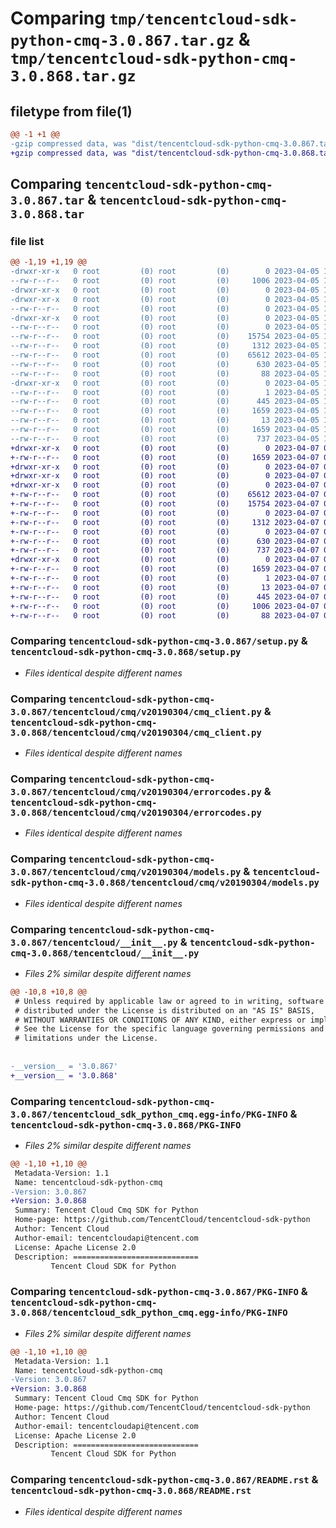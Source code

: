 # Comparing `tmp/tencentcloud-sdk-python-cmq-3.0.867.tar.gz` & `tmp/tencentcloud-sdk-python-cmq-3.0.868.tar.gz`

## filetype from file(1)

```diff
@@ -1 +1 @@
-gzip compressed data, was "dist/tencentcloud-sdk-python-cmq-3.0.867.tar", last modified: Wed Apr  5 16:26:15 2023, max compression
+gzip compressed data, was "dist/tencentcloud-sdk-python-cmq-3.0.868.tar", last modified: Fri Apr  7 00:25:14 2023, max compression
```

## Comparing `tencentcloud-sdk-python-cmq-3.0.867.tar` & `tencentcloud-sdk-python-cmq-3.0.868.tar`

### file list

```diff
@@ -1,19 +1,19 @@
-drwxr-xr-x   0 root         (0) root         (0)        0 2023-04-05 16:26:15.000000 tencentcloud-sdk-python-cmq-3.0.867/
--rw-r--r--   0 root         (0) root         (0)     1006 2023-04-05 16:26:14.000000 tencentcloud-sdk-python-cmq-3.0.867/setup.py
-drwxr-xr-x   0 root         (0) root         (0)        0 2023-04-05 16:26:15.000000 tencentcloud-sdk-python-cmq-3.0.867/tencentcloud/
-drwxr-xr-x   0 root         (0) root         (0)        0 2023-04-05 16:26:15.000000 tencentcloud-sdk-python-cmq-3.0.867/tencentcloud/cmq/
--rw-r--r--   0 root         (0) root         (0)        0 2023-04-05 16:26:14.000000 tencentcloud-sdk-python-cmq-3.0.867/tencentcloud/cmq/__init__.py
-drwxr-xr-x   0 root         (0) root         (0)        0 2023-04-05 16:26:15.000000 tencentcloud-sdk-python-cmq-3.0.867/tencentcloud/cmq/v20190304/
--rw-r--r--   0 root         (0) root         (0)        0 2023-04-05 16:26:14.000000 tencentcloud-sdk-python-cmq-3.0.867/tencentcloud/cmq/v20190304/__init__.py
--rw-r--r--   0 root         (0) root         (0)    15754 2023-04-05 16:26:14.000000 tencentcloud-sdk-python-cmq-3.0.867/tencentcloud/cmq/v20190304/cmq_client.py
--rw-r--r--   0 root         (0) root         (0)     1312 2023-04-05 16:26:14.000000 tencentcloud-sdk-python-cmq-3.0.867/tencentcloud/cmq/v20190304/errorcodes.py
--rw-r--r--   0 root         (0) root         (0)    65612 2023-04-05 16:26:14.000000 tencentcloud-sdk-python-cmq-3.0.867/tencentcloud/cmq/v20190304/models.py
--rw-r--r--   0 root         (0) root         (0)      630 2023-04-05 16:26:14.000000 tencentcloud-sdk-python-cmq-3.0.867/tencentcloud/__init__.py
--rw-r--r--   0 root         (0) root         (0)       88 2023-04-05 16:26:15.000000 tencentcloud-sdk-python-cmq-3.0.867/setup.cfg
-drwxr-xr-x   0 root         (0) root         (0)        0 2023-04-05 16:26:15.000000 tencentcloud-sdk-python-cmq-3.0.867/tencentcloud_sdk_python_cmq.egg-info/
--rw-r--r--   0 root         (0) root         (0)        1 2023-04-05 16:26:15.000000 tencentcloud-sdk-python-cmq-3.0.867/tencentcloud_sdk_python_cmq.egg-info/dependency_links.txt
--rw-r--r--   0 root         (0) root         (0)      445 2023-04-05 16:26:15.000000 tencentcloud-sdk-python-cmq-3.0.867/tencentcloud_sdk_python_cmq.egg-info/SOURCES.txt
--rw-r--r--   0 root         (0) root         (0)     1659 2023-04-05 16:26:15.000000 tencentcloud-sdk-python-cmq-3.0.867/tencentcloud_sdk_python_cmq.egg-info/PKG-INFO
--rw-r--r--   0 root         (0) root         (0)       13 2023-04-05 16:26:15.000000 tencentcloud-sdk-python-cmq-3.0.867/tencentcloud_sdk_python_cmq.egg-info/top_level.txt
--rw-r--r--   0 root         (0) root         (0)     1659 2023-04-05 16:26:15.000000 tencentcloud-sdk-python-cmq-3.0.867/PKG-INFO
--rw-r--r--   0 root         (0) root         (0)      737 2023-04-05 16:26:14.000000 tencentcloud-sdk-python-cmq-3.0.867/README.rst
+drwxr-xr-x   0 root         (0) root         (0)        0 2023-04-07 00:25:14.000000 tencentcloud-sdk-python-cmq-3.0.868/
+-rw-r--r--   0 root         (0) root         (0)     1659 2023-04-07 00:25:14.000000 tencentcloud-sdk-python-cmq-3.0.868/PKG-INFO
+drwxr-xr-x   0 root         (0) root         (0)        0 2023-04-07 00:25:14.000000 tencentcloud-sdk-python-cmq-3.0.868/tencentcloud/
+drwxr-xr-x   0 root         (0) root         (0)        0 2023-04-07 00:25:14.000000 tencentcloud-sdk-python-cmq-3.0.868/tencentcloud/cmq/
+drwxr-xr-x   0 root         (0) root         (0)        0 2023-04-07 00:25:14.000000 tencentcloud-sdk-python-cmq-3.0.868/tencentcloud/cmq/v20190304/
+-rw-r--r--   0 root         (0) root         (0)    65612 2023-04-07 00:25:14.000000 tencentcloud-sdk-python-cmq-3.0.868/tencentcloud/cmq/v20190304/models.py
+-rw-r--r--   0 root         (0) root         (0)    15754 2023-04-07 00:25:14.000000 tencentcloud-sdk-python-cmq-3.0.868/tencentcloud/cmq/v20190304/cmq_client.py
+-rw-r--r--   0 root         (0) root         (0)        0 2023-04-07 00:25:14.000000 tencentcloud-sdk-python-cmq-3.0.868/tencentcloud/cmq/v20190304/__init__.py
+-rw-r--r--   0 root         (0) root         (0)     1312 2023-04-07 00:25:14.000000 tencentcloud-sdk-python-cmq-3.0.868/tencentcloud/cmq/v20190304/errorcodes.py
+-rw-r--r--   0 root         (0) root         (0)        0 2023-04-07 00:25:14.000000 tencentcloud-sdk-python-cmq-3.0.868/tencentcloud/cmq/__init__.py
+-rw-r--r--   0 root         (0) root         (0)      630 2023-04-07 00:25:14.000000 tencentcloud-sdk-python-cmq-3.0.868/tencentcloud/__init__.py
+-rw-r--r--   0 root         (0) root         (0)      737 2023-04-07 00:25:14.000000 tencentcloud-sdk-python-cmq-3.0.868/README.rst
+drwxr-xr-x   0 root         (0) root         (0)        0 2023-04-07 00:25:14.000000 tencentcloud-sdk-python-cmq-3.0.868/tencentcloud_sdk_python_cmq.egg-info/
+-rw-r--r--   0 root         (0) root         (0)     1659 2023-04-07 00:25:14.000000 tencentcloud-sdk-python-cmq-3.0.868/tencentcloud_sdk_python_cmq.egg-info/PKG-INFO
+-rw-r--r--   0 root         (0) root         (0)        1 2023-04-07 00:25:14.000000 tencentcloud-sdk-python-cmq-3.0.868/tencentcloud_sdk_python_cmq.egg-info/dependency_links.txt
+-rw-r--r--   0 root         (0) root         (0)       13 2023-04-07 00:25:14.000000 tencentcloud-sdk-python-cmq-3.0.868/tencentcloud_sdk_python_cmq.egg-info/top_level.txt
+-rw-r--r--   0 root         (0) root         (0)      445 2023-04-07 00:25:14.000000 tencentcloud-sdk-python-cmq-3.0.868/tencentcloud_sdk_python_cmq.egg-info/SOURCES.txt
+-rw-r--r--   0 root         (0) root         (0)     1006 2023-04-07 00:25:14.000000 tencentcloud-sdk-python-cmq-3.0.868/setup.py
+-rw-r--r--   0 root         (0) root         (0)       88 2023-04-07 00:25:14.000000 tencentcloud-sdk-python-cmq-3.0.868/setup.cfg
```

### Comparing `tencentcloud-sdk-python-cmq-3.0.867/setup.py` & `tencentcloud-sdk-python-cmq-3.0.868/setup.py`

 * *Files identical despite different names*

### Comparing `tencentcloud-sdk-python-cmq-3.0.867/tencentcloud/cmq/v20190304/cmq_client.py` & `tencentcloud-sdk-python-cmq-3.0.868/tencentcloud/cmq/v20190304/cmq_client.py`

 * *Files identical despite different names*

### Comparing `tencentcloud-sdk-python-cmq-3.0.867/tencentcloud/cmq/v20190304/errorcodes.py` & `tencentcloud-sdk-python-cmq-3.0.868/tencentcloud/cmq/v20190304/errorcodes.py`

 * *Files identical despite different names*

### Comparing `tencentcloud-sdk-python-cmq-3.0.867/tencentcloud/cmq/v20190304/models.py` & `tencentcloud-sdk-python-cmq-3.0.868/tencentcloud/cmq/v20190304/models.py`

 * *Files identical despite different names*

### Comparing `tencentcloud-sdk-python-cmq-3.0.867/tencentcloud/__init__.py` & `tencentcloud-sdk-python-cmq-3.0.868/tencentcloud/__init__.py`

 * *Files 2% similar despite different names*

```diff
@@ -10,8 +10,8 @@
 # Unless required by applicable law or agreed to in writing, software
 # distributed under the License is distributed on an "AS IS" BASIS,
 # WITHOUT WARRANTIES OR CONDITIONS OF ANY KIND, either express or implied.
 # See the License for the specific language governing permissions and
 # limitations under the License.
 
 
-__version__ = '3.0.867'
+__version__ = '3.0.868'
```

### Comparing `tencentcloud-sdk-python-cmq-3.0.867/tencentcloud_sdk_python_cmq.egg-info/PKG-INFO` & `tencentcloud-sdk-python-cmq-3.0.868/PKG-INFO`

 * *Files 2% similar despite different names*

```diff
@@ -1,10 +1,10 @@
 Metadata-Version: 1.1
 Name: tencentcloud-sdk-python-cmq
-Version: 3.0.867
+Version: 3.0.868
 Summary: Tencent Cloud Cmq SDK for Python
 Home-page: https://github.com/TencentCloud/tencentcloud-sdk-python
 Author: Tencent Cloud
 Author-email: tencentcloudapi@tencent.com
 License: Apache License 2.0
 Description: ============================
         Tencent Cloud SDK for Python
```

### Comparing `tencentcloud-sdk-python-cmq-3.0.867/PKG-INFO` & `tencentcloud-sdk-python-cmq-3.0.868/tencentcloud_sdk_python_cmq.egg-info/PKG-INFO`

 * *Files 2% similar despite different names*

```diff
@@ -1,10 +1,10 @@
 Metadata-Version: 1.1
 Name: tencentcloud-sdk-python-cmq
-Version: 3.0.867
+Version: 3.0.868
 Summary: Tencent Cloud Cmq SDK for Python
 Home-page: https://github.com/TencentCloud/tencentcloud-sdk-python
 Author: Tencent Cloud
 Author-email: tencentcloudapi@tencent.com
 License: Apache License 2.0
 Description: ============================
         Tencent Cloud SDK for Python
```

### Comparing `tencentcloud-sdk-python-cmq-3.0.867/README.rst` & `tencentcloud-sdk-python-cmq-3.0.868/README.rst`

 * *Files identical despite different names*

